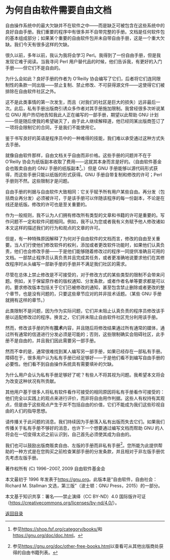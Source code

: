# 为何自由软件需要自由文档

自由操作系统中的最大欠缺并不在软件之中——而是缺乏可被包含在这些系统中的良好自由手册。我们重要的程序中有很多并不自带完整的手册。文档是任何软件包的基本组成部分；如果某个重要的自由软件包并未自带自由手册，这是一个重大欠缺。我们今天有很多这样的欠缺。 

很久以前，多年以前，我认为我将会学习 Perl。我得到了一份自由手册，但是我发现它难于阅读。当我寻问 Perl 用户替代品的时候，他们告诉我，有更好的入门手册——但它们不是自由的。 

为什么会如此？良好手册的作者为 O’Reilly 协会编写了它们，后者将它们连同限制性的条款一同出版——禁止复制、禁止修改、不可获得源文件——这使得它们被排除在自由软件社区之外。

这不是此类事情的第一次发生，而且（对我们的社区是巨大的损失）远非最后一次。此后，私有手册出版商引诱众多作者对其手册施加限制。我曾经很多次听说某位 GNU 用户热切地告知我此人正在编写的一部手册，期望以此帮助 GNU 计划——但是随后使我的希望破灭了，由于此人继续解释道，他已经同某出版商签订了一项将会限制它的合同，于是我们不能使用它。

鉴于书写良好的英语是程序员中的一种难得的技能，我们难以承受通过这种方式失去手册。

就像自由软件那样，自由文档关乎自由而非价格。这些手册的问题并不在于 O’Reilly 协会为纸版副本收取了费用——这就其本身而言是好的。（自由软件基金会也贩卖自由的 GNU 手册的纸版副本[^1]。）但是 GNU 手册能够以源代码形式获得，而这些手册只能以纸版的形式获得。GNU 手册自带复制和修改的许可；Perl 手册则不然。这些限制才是问题。

自由手册的判据与自由软件大致相同：它关乎赋予所有用户某些自由。再分发（包括商业再分发）必须被许可，于是该手册可以伴随该程序的每一份副本，不论是在线还是纸版。修改的许可也是至关重要的。

作为一般规则，我不认为人们拥有修改所有类型的文章和书籍的许可是重要的。写作问题不一定和软件问题相同。例如，我不认为您或者我有义务赋予他人修改诸如本文这样的描述我们的行为和观点的文章的许可。

但是，有一种特殊原因解释了为何对于自由软件的文档而言，修改的自由至关重要。当人们行使他们修改软件的权利，添加或者更改软件功能时，如果他们认真负责，他们也会修改手册——于是他们能够随着修改过的程序一同提供准确且可用的文档。一部禁止程序员认真负责并且完成其任务，或者更准确地说要求他们在其修改程序时从头编写一部新手册的手册并不满足我们社区的需求。

尽管在总体上禁止修改是不可接受的，对于修改方式的某些类型的限制不会带来问题。例如，关于保留原作者的版权通知、分发条款，或者作者名单等要求都是可以的。要求修改版本包括关于它们已被修改的通知，甚至包含禁止删除或者更改的整个章节，也是没有问题的，只要这些章节应对的并非技术话题。（某些 GNU 手册就拥有这样的章节。）

此类限制不是问题，因为作为实际问题，它们并未阻止认真负责的程序员修改该手册以适配修改过的程序。换言之，它们并未阻止自由软件社区充分利用该手册。

然而，修改该手册的所有**技术**内容，并且随后将修改结果通过所有通常的媒体，通过所有通常的信道进行分发必须是可能的；否则，这些限制确实会阻碍社区，此手册不是自由的，并且我们因此需要另一部手册。

然而不幸的是，通常很难找到某人编写另一部手册，如果已经存在一部私有手册。障碍在于，很多用户认为私有手册已经足够好——于是他们看不到编写自由手册的必要性。他们看不到自由操作系统具有需要填补的欠缺。

为什么用户会认为私有手册足够好了呢？有些人不将其视为问题。我希望本文将会为改变这种状况有所贡献。

其他用户基于很多人将私有软件看作可接受的相同原因将私有手册看作可接受的：他们完全以实践上的观点来进行评价，而非将自由用作判据。这些人有权持有其观点，但是由于这些观点产生于并不包括自由的价值，它们不能成为我们这些珍视自由的人们的指导思想。

请传播关于此问题的消息。我们持续因为手册落入私有出版而失去它们。如果我们传播关于私有手册不够好的消息，也许下一个想要通过编写文档而帮助 GNU 的人将会在一切变得太迟之前认识到，自己首先必须使其成为自由的。

我们也可以鼓励出版商贩卖自由、左版的手册而非私有手册[^2]。您所能为此提供帮助的一种方式是在您购买之前检查某部手册的分发条款，并且相对于非左版手册优先考虑左版手册。

[^1]: 参见<https://shop.fsf.org/category/books/>和<https://gnu.org/doc/doc.html>。

[^2]: 参见<https://gnu.org/doc/other-free-books.html>以查看可从其他出版商处获得的自由书籍列表。

著作权所有 (C) 1996−2007, 2009 自由软件基金会

本文最初于 1996 年发表于<https://gnu.org>。此版本是“自由软件，自由社会：Richard M. Stallman 文选，第三版”（波士顿：GNU Press，2015）的一部分。

本文基于知识共享：署名——禁止演绎（CC BY-ND）4.0 国际版许可证（<https://creativecommons.org/licenses/by-nd/4.0/>）。

[返回目录](00_index.html)

